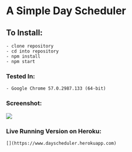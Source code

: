 # A Simple Day Scheduler
## To Install:
	- clone repository
	- cd into repository
	- npm install
	- npm start

### Tested In:
	- Google Chrome 57.0.2987.133 (64-bit)

### Screenshot:

![](http://i.imgur.com/Z5Ky3ub.png)

### Live Running Version on Heroku:
	[](https://www.dayscheduler.herokuapp.com)